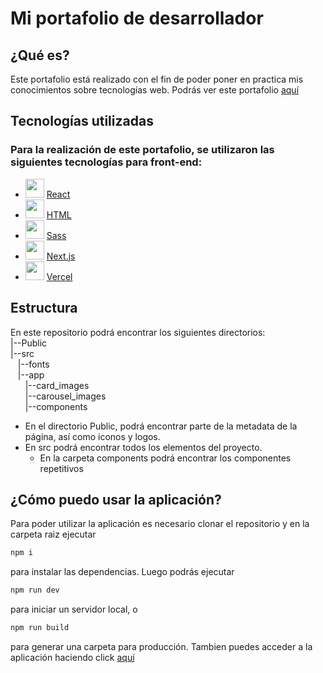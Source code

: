 # Mi portafolio de desarrollador

## ¿Qué es?
Este portafolio está realizado con el fin de poder poner en practica mis conocimientos sobre tecnologías web.
Podrás ver este portafolio [aquí](https://proyecto3-web-seven.vercel.app) 

## Tecnologías utilizadas
### Para la realización de este portafolio, se utilizaron las siguientes tecnologías para front-end:
- <img src="https://upload.wikimedia.org/wikipedia/commons/thumb/4/47/React.svg/1200px-React.svg.png" width="30px"> [React](https://es.react.dev)
- <img src="https://upload.wikimedia.org/wikipedia/commons/thumb/6/61/HTML5_logo_and_wordmark.svg/2048px-HTML5_logo_and_wordmark.svg.png" width="30px"> [HTML](https://developer.mozilla.org/es/docs/Web/HTML)
- <img src="https://cdn.freebiesupply.com/logos/thumbs/2x/sass-1-logo.png" width="30px"> [Sass](https://sass-lang.com)
- <img src="https://media.graphassets.com/VKHHNvEETYqZRkqgjybc" width="30px"> [Next.js](https://nextjs.org)
- <img src="https://images.ctfassets.net/c63hsprlvlya/7otp3Ofpdr8sCedYnSewGn/da3393cae2fdc7f3cedca1f0c1b46fc1/logo-vercel-svgrepo-com.svg" width="30px"> [Vercel](https://vercel.com)

## Estructura
En este repositorio podrá encontrar los siguientes directorios:<br>
|--Public<br>
|--src <br>
&nbsp;&nbsp;&nbsp;|--fonts <br>
&nbsp;&nbsp;&nbsp;|--app <br>
&nbsp;&nbsp;&nbsp;&nbsp;&nbsp;&nbsp;|--card_images<br>
&nbsp;&nbsp;&nbsp;&nbsp;&nbsp;&nbsp;|--carousel_images<br>
&nbsp;&nbsp;&nbsp;&nbsp;&nbsp;&nbsp;|--components<br>

- En el directorio Public, podrá encontrar parte de la metadata de la página, así como iconos y logos.
- En src podrá encontrar todos los elementos del proyecto.
  - En la carpeta components podrá encontrar los componentes repetitivos

## ¿Cómo puedo usar la aplicación?
Para poder utilizar la aplicación es necesario clonar el repositorio y en la carpeta raiz ejecutar
```bash
npm i
```
para instalar las dependencias. Luego podrás ejecutar
```bash
npm run dev
```
para iniciar un servidor local, o
```bash
npm run build
```
para generar una carpeta para producción.
Tambien puedes acceder a la aplicación haciendo click [aquí](https://proyecto3-web-seven.vercel.app)
